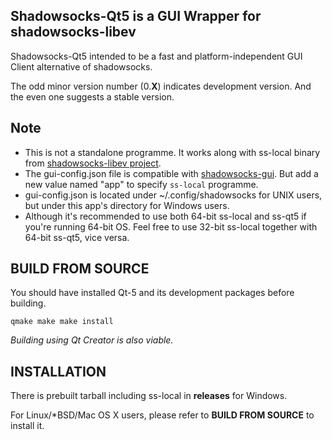 Shadowsocks-Qt5 is a GUI Wrapper for shadowsocks-libev
------

Shadowsocks-Qt5 intended to be a fast and platform-independent GUI Client alternative of shadowsocks.

The odd minor version number (0.**X**) indicates development version. And the even one suggests a stable version.

## Note ##

- This is not a standalone programme. It works along with ss-local binary from [shadowsocks-libev project](https://github.com/madeye/shadowsocks-libev).
- The gui-config.json file is compatible with [shadowsocks-gui](https://github.com/shadowsocks/shadowsocks-gui). But add a new value named "app" to specify `ss-local` programme.
- gui-config.json is located under ~/.config/shadowsocks for UNIX users, but under this app's directory for Windows users.
- Although it's recommended to use both 64-bit ss-local and ss-qt5 if you're running 64-bit OS. Feel free to use 32-bit ss-local together with 64-bit ss-qt5, vice versa.

## BUILD FROM SOURCE ##

You should have installed Qt-5 and its development packages before building.

`qmake
make
make install`

_Building using Qt Creator is also viable._

## INSTALLATION ##

There is prebuilt tarball including ss-local in **releases** for Windows.

For Linux/*BSD/Mac OS X users, please refer to **BUILD FROM SOURCE** to install it.
